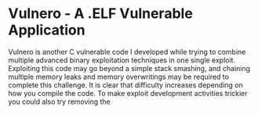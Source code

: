 # Vulnero - A .ELF Vulnerable Application
Vulnero is another C vulnerable code I developed while trying to combine multiple advanced binary exploitation techniques in one single exploit. Exploiting this code may go beyond a simple stack smashing, and chaining multiple memory leaks and memory overwritings may be required to complete this challenge. It is clear that difficulty increases depending on how you compile the code. To make exploit development activities trickier you could also try removing the 
